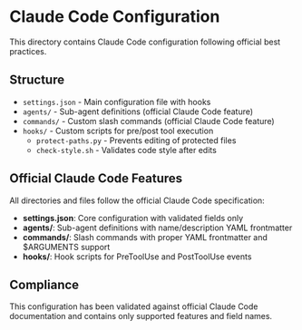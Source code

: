 # Claude Code Configuration

This directory contains Claude Code configuration following official best practices.

## Structure

- `settings.json` - Main configuration file with hooks
- `agents/` - Sub-agent definitions (official Claude Code feature)
- `commands/` - Custom slash commands (official Claude Code feature)
- `hooks/` - Custom scripts for pre/post tool execution
  - `protect-paths.py` - Prevents editing of protected files
  - `check-style.sh` - Validates code style after edits

## Official Claude Code Features

All directories and files follow the official Claude Code specification:

- **settings.json**: Core configuration with validated fields only
- **agents/**: Sub-agent definitions with name/description YAML frontmatter
- **commands/**: Slash commands with proper YAML frontmatter and $ARGUMENTS support
- **hooks/**: Hook scripts for PreToolUse and PostToolUse events

## Compliance

This configuration has been validated against official Claude Code documentation and contains only supported features and field names.